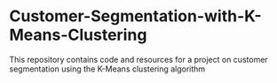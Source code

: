 # Customer-Segmentation-with-K-Means-Clustering
This repository contains code and resources for a project on customer segmentation using the K-Means clustering algorithm
